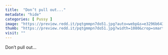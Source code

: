 ```yaml
---
title:  "Don’t pull out..."
metadate: "hide"
categories: [ Pussy ]
image: "https://preview.redd.it/pqtgmmpn7do51.jpg?auto=webp&s=e3296b64368826b968b22e1bc02184bad76d8a96"
thumb: "https://preview.redd.it/pqtgmmpn7do51.jpg?width=1080&crop=smart&auto=webp&s=dc15c5fcc45d58c4ec0543f5f633da68e82dcca4"
visit: ""
---
```

Don’t pull out...
